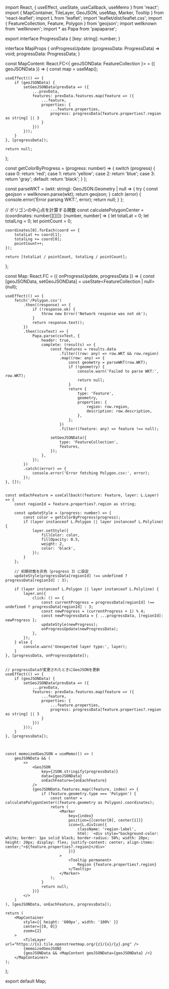 import React, { useEffect, useState, useCallback, useMemo } from 'react';
import { MapContainer, TileLayer, GeoJSON, useMap, Marker, Tooltip } from 'react-leaflet';
import L from 'leaflet';
import 'leaflet/dist/leaflet.css';
import { FeatureCollection, Feature, Polygon } from 'geojson';
import wellknown from 'wellknown';
import * as Papa from 'papaparse';

export interface ProgressData {
    [key: string]: number;
}

interface MapProps {
    onProgressUpdate: (progressData: ProgressData) => void;
    progressData: ProgressData;
}


const MapContent: React.FC<{ geoJSONData: FeatureCollection }> = ({ geoJSONData }) => {
    const map = useMap();

    useEffect(() => {
        if (geoJSONData) {
            setGeoJSONData(prevData => ({
                ...prevData,
                features: prevData.features.map(feature => ({
                    ...feature,
                    properties: {
                        ...feature.properties,
                        progress: progressData[feature.properties?.region as string] || 3
                    }
                }))
            }));
        }
    }, [progressData]);

    return null;
};


const getColorByProgress = (progress: number) => {
    switch (progress) {
        case 0:
            return 'red';
        case 1:
            return 'yellow';
        case 2:
            return 'blue';
        case 3:
            return 'gray';
        default:
            return 'black';
    }
};

const parseWKT = (wkt: string): GeoJSON.Geometry | null => {
    try {
        const geojson = wellknown.parse(wkt);
        return geojson;
    } catch (error) {
        console.error('Error parsing WKT:', error);
        return null;
    }
};

// ポリゴンの中心点を計算する関数
const calculatePolygonCenter = (coordinates: number[][][]): [number, number] => {
    let totalLat = 0;
    let totalLng = 0;
    let pointCount = 0;

    coordinates[0].forEach(coord => {
        totalLat += coord[1];
        totalLng += coord[0];
        pointCount++;
    });

    return [totalLat / pointCount, totalLng / pointCount];
};



const Map: React.FC<MapProps> = ({ onProgressUpdate, progressData }) => {
    const [geoJSONData, setGeoJSONData] = useState<FeatureCollection | null>(null);

    useEffect(() => {
        fetch('/Polygon.csv')
            .then((response) => {
                if (!response.ok) {
                    throw new Error('Network response was not ok');
                }
                return response.text();
            })
            .then((csvText) => {
                Papa.parse(csvText, {
                    header: true,
                    complete: (results) => {
                        const features = results.data
                            .filter((row: any) => row.WKT && row.region)
                            .map((row: any) => {
                                const geometry = parseWKT(row.WKT);
                                if (!geometry) {
                                    console.warn('Failed to parse WKT:', row.WKT);
                                    return null;
                                }
                                return {
                                    type: 'Feature',
                                    geometry,
                                    properties: {
                                        region: row.region,
                                        description: row.description,
                                    },
                                };
                            })
                            .filter((feature: any) => feature !== null);

                        setGeoJSONData({
                            type: 'FeatureCollection',
                            features,
                        });
                    },
                });
            })
            .catch((error) => {
                console.error('Error fetching Polygon.csv:', error);
            });
    }, []);


    const onEachFeature = useCallback((feature: Feature, layer: L.Layer) => {
        const regionId = feature.properties?.region as string;

        const updateStyle = (progress: number) => {
            const color = getColorByProgress(progress);
            if (layer instanceof L.Polygon || layer instanceof L.Polyline) {
                layer.setStyle({
                    fillColor: color,
                    fillOpacity: 0.5,
                    weight: 2,
                    color: 'black',
                });
            }
        };

        // 初期状態を灰色（progress 3）に設定
        updateStyle(progressData[regionId] !== undefined ? progressData[regionId] : 3);

        if (layer instanceof L.Polygon || layer instanceof L.Polyline) {
            layer.on({
                click: () => {
                    const currentProgress = progressData[regionId] !== undefined ? progressData[regionId] : 3;
                    const newProgress = (currentProgress + 1) % 4;
                    const newProgressData = { ...progressData, [regionId]: newProgress };
                    updateStyle(newProgress);
                    onProgressUpdate(newProgressData);
                },
            });
        } else {
            console.warn('Unexpected layer type:', layer);
        }
    }, [progressData, onProgressUpdate]);
    

    // progressDataが変更されたときにGeoJSONを更新
    useEffect(() => {
        if (geoJSONData) {
            setGeoJSONData(prevData => ({
                ...prevData,
                features: prevData.features.map(feature => ({
                    ...feature,
                    properties: {
                        ...feature.properties,
                        progress: progressData[feature.properties?.region as string] || 3
                    }
                }))
            }));
        }
    }, [progressData]);



    const memoizedGeoJSON = useMemo(() => (
        geoJSONData && (
            <>
                <GeoJSON
                    key={JSON.stringify(progressData)}
                    data={geoJSONData}
                    onEachFeature={onEachFeature}
                />
                {geoJSONData.features.map((feature, index) => {
                    if (feature.geometry.type === 'Polygon') {
                        const center = calculatePolygonCenter((feature.geometry as Polygon).coordinates);
                        return (
                            <Marker
                                key={index}
                                position={[center[0], center[1]]}
                                icon={L.divIcon({
                                    className: 'region-label',
                                    html: `<div style="background-color: white; border: 1px solid black; border-radius: 50%; width: 20px; height: 20px; display: flex; justify-content: center; align-items: center;">${feature.properties?.region}</div>`
                                })}
                            >
                                <Tooltip permanent>
                                    Region {feature.properties?.region}
                                </Tooltip>
                            </Marker>
                        );
                    }
                    return null;
                })}
            </>
        )
    ), [geoJSONData, onEachFeature, progressData]);

    return (
        <MapContainer
            style={{ height: '600px', width: '100%' }}
            center={[0, 0]}
            zoom={2}
        >
            <TileLayer url="https://{s}.tile.openstreetmap.org/{z}/{x}/{y}.png" />
            {memoizedGeoJSON}
            {geoJSONData && <MapContent geoJSONData={geoJSONData} />}
        </MapContainer>
    );
};


export default Map;